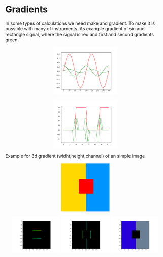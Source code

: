 # Gradients


In some types of calculations we need make and gradient. To make it is possible with many of instruments. As example gradient of sin and rectangle signal, where the signal is red and first and second gradients green.

<p align="center"> 
<img src="Sin.png" width = 40% />
</p>
<p align="center"> 
<img src="rec.png" width = 40% />
</p>


Example for 3d gradient (widht,height,channel) of an simple image

<p align="center"> 
<img src="rec3.png" width = 30% />
</p>

<p align="center"> 
<img src="gradx2d.png" width = 30% />
<img src="grady2d.png" width = 30% />
<img src="gradz2d.png" width = 30% />
</p>

